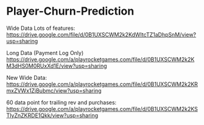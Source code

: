 # Player-Churn-Prediction

Wide Data Lots of features: https://drive.google.com/file/d/0B1UXSCWM2k2KdWItcTZ1aDhpSnM/view?usp=sharing

Long Data (Payment Log Only) https://drive.google.com/a/playrocketgames.com/file/d/0B1UXSCWM2k2KM3dHS0M0RUxXd1E/view?usp=sharing

New Wide Data: https://drive.google.com/a/playrocketgames.com/file/d/0B1UXSCWM2k2KRmxZVWx1ZjBubmc/view?usp=sharing


60 data point for trailing rev and purchases:  https://drive.google.com/a/playrocketgames.com/file/d/0B1UXSCWM2k2KSTIyZnZKRDE1Qkk/view?usp=sharing
